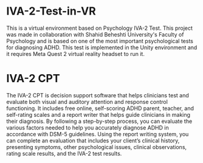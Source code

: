 # IVA-2-Test-in-VR


This is a virtual environment based on Psychology IVA-2 Test.
This project was made in collaboration with Shahid Beheshti University's Faculty of Psychology and is based on one of the most important psychological tests for diagnosing ADHD.
This test is implemented in the Unity environment and it requires Meta Quest 2 virtual reality headset to run it.

# IVA-2 CPT
The IVA-2 CPT is decision support software that helps clinicians test and evaluate both visual and auditory attention and response control functioning. It includes free online, self-scoring ADHD parent, teacher, and self-rating scales and a report writer that helps guide clinicians in making their diagnosis. By following a step-by-step process, you can evaluate the various factors needed to help you accurately diagnose ADHD in accordance with DSM-5 guidelines. Using the report writing system, you can complete an evaluation that includes your client’s clinical history, presenting symptoms, other psychological issues, clinical observations, rating scale results, and the IVA-2 test results.
